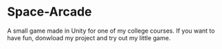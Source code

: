 # Space-Arcade
A small game made in Unity for one of my college courses. If you want to have fun, donwload my project and try out my little game.
